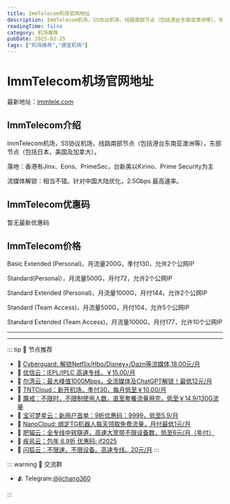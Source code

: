 ```yaml
---
title: ImmTelecom机场官网地址
description: ImmTelecom机场，SS协议机场，线路南部节点（包括港台东南亚澳洲等），东部节点（包括日本，美国及加拿大）。
readingTime: false
category: 机场推荐
pubDate: 2025-02-25
tags: ["机场推荐","便宜机场"]
---
```


# ImmTelecom机场官网地址

最新地址：[immtele.com](https://a.suola.link/youxinyun)

## ImmTelecom介绍

ImmTelecom机场，SS协议机场，线路南部节点（包括港台东南亚澳洲等），东部节点（包括日本，美国及加拿大）。

落地：香港有Jinx、Eons、PrimeSec，台新美以Kirino、Prime Security为主

流媒体解锁：相当不错。针对中国大陆优化，2.5Gbps 最高速率。

## ImmTelecom优惠码

暂无最新优惠码

## ImmTelecom价格

Basic Extended (Personal)，月流量200G，季付130，允许2个公网IP

Standard(Personal），月流量500G，月付72，允许2个公网IP

Standard Extended (Personal)，月流量1000G，月付144，允许2个公网IP

Standard (Team Access)，月流量500G，月付104，允许5个公网IP

Standard Extended (Team Access)，月流量1000G，月付177，允许10个公网IP


---------
---------

::: tip 🎉 节点推荐
- 🚀 [Cyberguard: 解锁Netflix/Hbo/Disney+/Dazn等流媒体,18.00元/月](https://www.cyberguard.best/#/register?code=XsreC0T5)<br>
- 🚀 [优信云：IEPL/IPLC 高速专线，￥15.00/月](https://www.优信云.com/#/register?code=JRtE5uIV)<br>
- 🚀 [尔湾云：最大峰值1000Mbps，全流媒体及ChatGPT解锁！最低12元/月](https://erwan6.net/auth/register?code=BoObCd)<br>
- 🚀 [TNTCloud：新开机场，季付30，每月低至￥10.00/月](https://haibing822.tntvipaff.cc/#/register?code=GtjJVgml)<br>
- 🚀 [魔戒：不限时，不限制使用人数，直至套餐流量用完，低至￥14.9/130G流量](https://mojie.app/#/register?code=sSdtPtLo)<br>
- 🚀 [宝可梦星云：新用户首单：9折优惠码：9999，低至5.9/月 ](https://a.suola.link/pokemon)<br>
- 🚀 [NanoCloud: 绑定TG机器人每天领取免费流量，月付最低1元/月](https://edu.uodoo.bid/auth/register?code=JMiOQDHf)<br>
- 🚀 [肥猫云：全专线中转隧道，高速大宽带不限设备数，低至6元/月（年付）](https://fchb1188.fcvipaff.cc/register?aff=X1vZd2wf)<br>
- 🚀 [疾风云：包年 6.9折 优惠码: jf2025](https://homes.tr25.cn?code=ReCm)<br>
- 🚀 [闪狐云：不限速，不限设备。高速专线。20元/月](https://inv02.ffaff.cc/register?aff=WQApz2pv)
:::

::: warning  💬 交流群

- 🫂 Telegram:[@jichang360](https://t.me/jichang360)

:::
